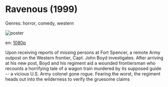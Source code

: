 # Ravenous (1999)

Genres: horror, comedy, western

![poster](http://image.tmdb.org/t/p/w500/spwvStEA4CraTXPOcONrDzncXOZ.jpg)

en:
  [1080p](magnet:?xt=urn:btih:CF58A003D64BA90F86B60D7420763AD09387D7C4&tr=udp://glotorrents.pw:6969/announce&tr=udp://tracker.opentrackr.org:1337/announce&tr=udp://torrent.gresille.org:80/announce&tr=udp://tracker.openbittorrent.com:80&tr=udp://tracker.coppersurfer.tk:6969&tr=udp://tracker.leechers-paradise.org:6969&tr=udp://p4p.arenabg.ch:1337&tr=udp://tracker.internetwarriors.net:1337)
  


Upon receiving reports of missing persons at Fort Spencer, a remote Army outpost on the Western frontier, Capt. John Boyd investigates. After arriving at his new post, Boyd and his regiment aid a wounded frontiersman who recounts a horrifying tale of a wagon train murdered by its supposed guide -- a vicious U.S. Army colonel gone rogue. Fearing the worst, the regiment heads out into the wilderness to verify the gruesome claims